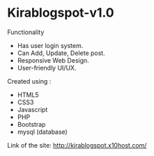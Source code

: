 # Kirablogspot-v1.0

Functionality
- Has user login system.
- Can Add, Update, Delete post.
- Responsive Web Design.
- User-friendly UI/UX.

Created using :
- HTML5
- CSS3
- Javascript
- PHP
- Bootstrap
- mysql (database)



Link of the site: http://kirablogspot.x10host.com/

